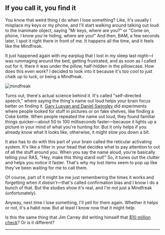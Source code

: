 <html lang="en">
<head>
    <meta charset="UTF-8">
    <meta name="viewport" content="width=device-width, initial-scale=1.0">
    <title>Call it!</title>
    <link rel="stylesheet" href="override.css">
</head>
<body>
    <article>
        <h1>If you call it, you find it</h1>
        <p>You know that weird thing I do when I lose something? Like, it's usually I misplace my keys or my phone, and I'll start walking around talking out loud to the inanimate object, saying "Mr keys, where are you?" or "Come on, phone, I know you're hiding, where are you!" And then, BAM, a few seconds later, I spot it right there in front of me. It happens all the time, and it feels like the Mindfreak.</p>
        <p>It just happened again with my earplug that I lost in my sleep last night—I was rummaging around the bed, getting frustrated, and as soon as I called out for it, there it was under the pillow, half-hidden in the pillowcase. How does this even work? I decided to look into it because it's too cool to just chalk up to luck, or being a Mindfreak.</p>
        <p><img src="https://i.ytimg.com/vi/fw5vm8Yayqc/hqdefault.jpg" alt="mindfreak"></p>
        <p>Turns out, there's actual science behind it. It's called "self-directed speech," where saying the thing's name out loud helps your brain focus better on finding it. <a href="https://pubmed.ncbi.nlm.nih.gov/22489646/">Gary Lupyan and Daniel Swingley</a> did experiments where people looked for stuff in pictures or on fake shelves, like finding a Coke bottle. When people repeated the name out loud, they found familiar things quicker—about 50 to 100 milliseconds faster—because it lights up a picture in your mind of what you're hunting for. But it only helps if you already know what it looks like, otherwise, it might slow you down a bit.</p>
        <p>It also has to do with this part of your brain called the reticular activating system. It's like a filter in your head that decides what to pay attention to out of all the stuff around you. When you say the name aloud, you're basically telling your RAS, "Hey, make this thing stand out!" So, it tunes out the clutter and helps you notice it faster. That's why my lost items seem to pop up like they've been waiting for me to call them.</p>
        <p>Of course, part of it might be me just remembering the times it works and forgetting when it doesn't—that's called confirmation bias and I know I do a bunch of that. But the studies show it's real, and I'm not just a Mindfreak (unfortunately).</p>
        <p>Anyway, next time I lose something, I'll yell for them again. Whether it helps or not, it's a habit now. But at least I know now that it might help.</p>
        <p>Is this the same thing that Jim Carrey did writing himself that <a href="https://youtu.be/P_Wovx6tRnY?si=RI8trX1uRqPGqjXl">$10 million check</a>? Or is it different?</p>
        <hr>
    </article>
</body>
</html>